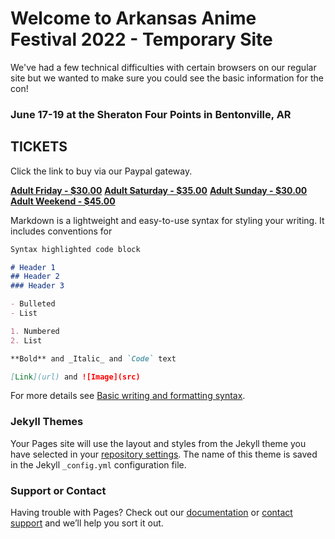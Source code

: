 # Welcome to Arkansas Anime Festival 2022 - Temporary Site

We've had a few technical difficulties with certain browsers on our regular site but we wanted to make sure you could see the basic information for the con!

### June 17-19 at the Sheraton Four Points in Bentonville, AR

## TICKETS
Click the link to buy via our Paypal gateway.

[**Adult Friday - $30.00**]()
[**Adult Saturday - $35.00**]()
[**Adult Sunday - $30.00**]()
[**Adult Weekend - $45.00**]()



Markdown is a lightweight and easy-to-use syntax for styling your writing. It includes conventions for

```markdown
Syntax highlighted code block

# Header 1
## Header 2
### Header 3

- Bulleted
- List

1. Numbered
2. List

**Bold** and _Italic_ and `Code` text

[Link](url) and ![Image](src)
```

For more details see [Basic writing and formatting syntax](https://docs.github.com/en/github/writing-on-github/getting-started-with-writing-and-formatting-on-github/basic-writing-and-formatting-syntax).

### Jekyll Themes

Your Pages site will use the layout and styles from the Jekyll theme you have selected in your [repository settings](https://github.com/Arkanimefest/arkanimefest.github.io/settings/pages). The name of this theme is saved in the Jekyll `_config.yml` configuration file.

### Support or Contact

Having trouble with Pages? Check out our [documentation](https://docs.github.com/categories/github-pages-basics/) or [contact support](https://support.github.com/contact) and we’ll help you sort it out.
